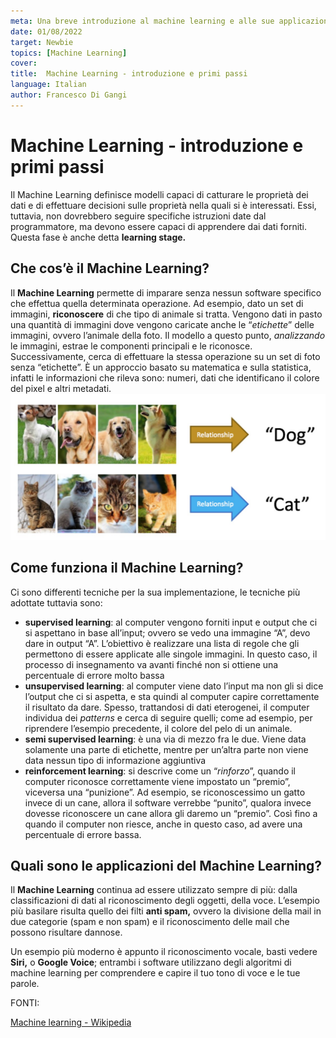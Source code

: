 ```yaml
---
meta: Una breve introduzione al machine learning e alle sue applicazioni. Come funziona e come un computer impara dai dati forniti.
date: 01/08/2022 
target: Newbie 
topics: [Machine Learning] 
cover:  
title:  Machine Learning - introduzione e primi passi
language: Italian
author: Francesco Di Gangi
---
```

# Machine Learning - introduzione e primi passi

Il Machine Learning definisce modelli capaci di catturare le proprietà dei dati e di effettuare decisioni sulle proprietà nella quali si è interessati. Essi, tuttavia, non dovrebbero seguire specifiche istruzioni date dal programmatore, ma devono essere capaci di apprendere dai dati forniti. Questa fase è anche detta **learning stage.**

## Che cos’è il Machine Learning?

Il **Machine Learning** permette di imparare senza nessun software specifico che effettua quella determinata operazione. Ad esempio, dato un set di immagini, **riconoscere** di che tipo di animale si tratta. Vengono dati in pasto una quantità di immagini dove vengono caricate anche le “*etichette*” delle immagini, ovvero l’animale della foto. Il modello a questo punto, *analizzando* le immagini, estrae le componenti principali e le riconosce. Successivamente, cerca di effettuare la stessa operazione su un set di foto senza “etichette”. 
È un approccio basato su matematica e sulla statistica, infatti le informazioni che rileva sono: numeri, dati che identificano il colore del pixel e altri metadati.
![Esempi di riconoscimento nel Machine Learning](./dogs.jpg)

## Come funziona il Machine Learning?

Ci sono differenti tecniche per la sua implementazione, le tecniche più adottate tuttavia sono:

- **supervised learning**: al computer vengono forniti input e output che ci si aspettano in base all’input; ovvero se vedo una immagine “A”, devo dare in output “A”. L’obiettivo è realizzare una lista di regole che gli permettono di essere applicate alle singole immagini. In questo caso, il processo di insegnamento va avanti finché non si ottiene una percentuale di errore molto bassa
- **unsupervised learning**: al computer viene dato l’input ma non gli si dice l’output che ci si aspetta, e sta quindi al computer capire correttamente il risultato da dare. Spesso, trattandosi di dati eterogenei, il computer individua dei *patterns* e cerca di seguire quelli; come ad esempio, per riprendere l’esempio precedente, il colore del pelo di un animale.
- **semi supervised learning**: è una via di mezzo fra le due. Viene data solamente una parte di etichette, mentre per un’altra parte non viene data nessun tipo di informazione aggiuntiva
- **reinforcement learning**: si descrive come un “*rinforzo*”, quando il computer riconosce correttamente viene impostato un “premio”, viceversa una “punizione”. Ad esempio, se riconoscessimo un gatto invece di un cane, allora il software verrebbe “punito”, qualora invece dovesse riconoscere un cane allora gli daremo un “premio”. Così fino a quando il computer non riesce, anche in questo caso, ad avere una percentuale di errore bassa.

## Quali sono le applicazioni del Machine Learning?

Il **Machine Learning** continua ad essere utilizzato sempre di più: dalla classificazioni di dati al riconoscimento degli oggetti, della voce. L’esempio più basilare risulta quello dei filti **anti spam,** ovvero la divisione della mail in due categorie (spam e non spam) e il riconoscimento delle mail che possono risultare dannose.

Un esempio più moderno è appunto il riconoscimento vocale, basti vedere **Siri,** o **Google Voice**; entrambi i software utilizzano degli algoritmi di machine learning per comprendere e capire il tuo tono di voce e le tue parole. 

FONTI:

[Machine learning - Wikipedia](https://en.wikipedia.org/wiki/Machine_learning)